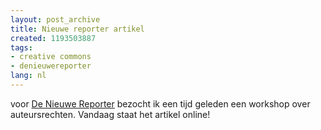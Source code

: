 ```yaml
---
layout: post_archive
title: Nieuwe reporter artikel
created: 1193503887
tags:
- creative commons
- denieuwereporter
lang: nl
---
```

voor [De Nieuwe Reporter](http://www.denieuwereporter.nl/?p=1235#more-1235) bezocht ik een tijd geleden een workshop over auteursrechten. Vandaag staat het artikel online!
